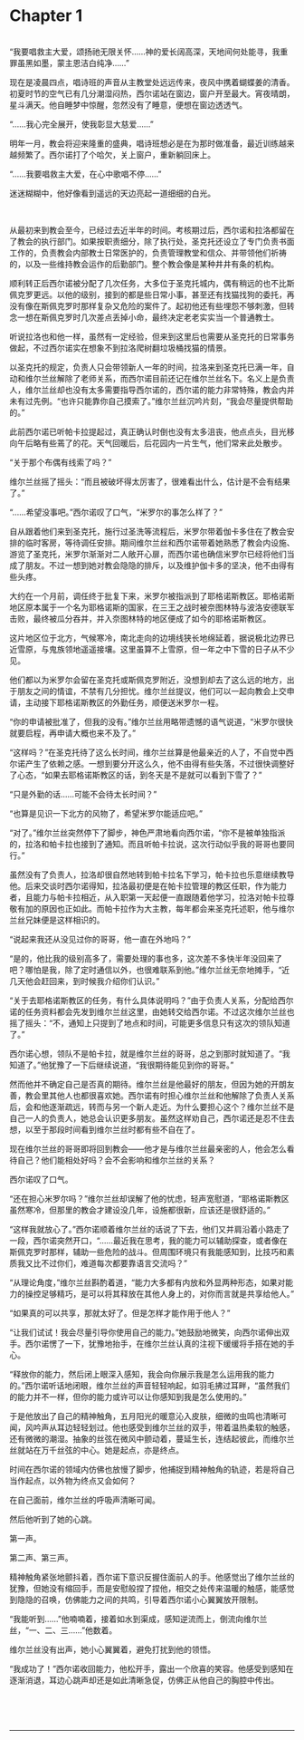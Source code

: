 # Chapter 1

<br>
“我要唱救主大爱，颂扬祂无限关怀……神的爱长阔高深，天地间何处能寻，我重罪虽黑如墨，蒙主恩洁白纯净……”

现在是凌晨四点，唱诗班的声音从主教堂处远远传来，夜风中携着蝴蝶姜的清香。初夏时节的空气已有几分潮湿闷热，西尔诺站在窗边，窗户开至最大。宵夜晴朗，星斗满天。他自睡梦中惊醒，忽然没有了睡意，便想在窗边透透气。

“……我心完全展开，使我彰显大慈爱……”

明年一月，教会将迎来隆重的盛典，唱诗班想必是在为那时做准备，最近训练越来越频繁了。西尔诺打了个哈欠，关上窗户，重新躺回床上。

“……我要唱救主大爱，在心中歌唱不停……”

迷迷糊糊中，他好像看到遥远的天边亮起一道细细的白光。

<br>

从最初来到教会至今，已经过去近半年的时间。考核期过后，西尔诺和拉洛都留在了教会的执行部门。如果按职责细分，除了执行处，圣克托还设立了专门负责书面工作的，负责教会内部教士日常医护的，负责管理教堂和信众、并带领他们祈祷的，以及一些维持教会运作的后勤部门。整个教会像是某种井井有条的机构。

顺利转正后西尔诺被分配了几次任务，大多位于圣克托城内，偶有稍远的也不比斯佩克罗更远。以他的级别，接到的都是些日常小事，甚至还有找猫找狗的委托，再没有像在斯佩克罗时那样复杂又危险的案件了。起初他还有些埋怨不够刺激，但转念一想在斯佩克罗时几次差点丢掉小命，最终决定老老实实当一个普通教士。

听说拉洛也和他一样，虽然有一定经验，但来到这里后也需要从圣克托的日常事务做起，不过西尔诺实在想象不到拉洛爬树翻垃圾桶找猫的情景。

以圣克托的规定，负责人只会带领新人一年的时间，拉洛来到圣克托已满一年，自动和维尔兰丝解除了老师关系，而西尔诺目前还记在维尔兰丝名下。名义上是负责人，维尔兰丝却也没有太多需要指导西尔诺的，西尔诺的能力非常特殊，教会内并未有过先例。“也许只能靠你自己摸索了。”维尔兰丝沉吟片刻，“我会尽量提供帮助的。”

此前西尔诺已听帕卡拉提起过，真正确认时倒也没有太多沮丧，他点点头，目光移向午后略有些蔫了的花。天气回暖后，后花园内一片生气，他们常来此处散步。

“关于那个布偶有线索了吗？”

维尔兰丝摇了摇头：“而且被破坏得太厉害了，很难看出什么，估计是不会有结果了。”

“……希望没事吧。”西尔诺叹了口气，“米罗尔的事怎么样了？”

自从跟着他们来到圣克托，施行过圣洗等流程后，米罗尔带着伽卡多住在了教会安排的临时客房，等待调任安排。期间维尔兰丝和西尔诺带着她熟悉了教会内设施、游览了圣克托，米罗尔渐渐对二人敞开心扉，而西尔诺也确信米罗尔已经将他们当成了朋友。不过一想到她对教会隐隐的排斥，以及维护伽卡多的坚决，他不由得有些头疼。

大约在一个月前，调任终于批复下来，米罗尔被指派到了耶格诺斯教区。耶格诺斯地区原本属于一个名为耶格诺斯的国家，在三王之战时被奈图林特与波洛安德联军击败，最终被瓜分吞并，并入奈图林特的地区便成了如今的耶格诺斯教区。

这片地区位于北方，气候寒冷，南北走向的边境线狭长地绵延着，据说极北边界已近雪原，与鬼族领地遥遥接壤。这里虽算不上雪原，但一年之中下雪的日子从不少见。

他们都以为米罗尔会留在圣克托或斯佩克罗附近，没想到却去了这么远的地方，出于朋友之间的情谊，不禁有几分担忧。维尔兰丝提议，他们可以一起向教会上交申请，主动接下耶格诺斯教区的外勤任务，顺便送米罗尔一程。

“你的申请被批准了，但我的没有。”维尔兰丝用略带遗憾的语气说道，“米罗尔很快就要启程，再申请大概也来不及了。”

“这样吗？”在圣克托待了这么长时间，维尔兰丝算是他最亲近的人了，不自觉中西尔诺产生了依赖之感。一想到要分开这么久，他不由得有些失落，不过很快调整好了心态，“如果去耶格诺斯教区的话，到冬天是不是就可以看到下雪了？”

“只是外勤的话……可能不会待太长时间？”

“也算是见识一下北方的风物了，希望米罗尔能适应吧。”

“对了。”维尔兰丝突然停下了脚步，神色严肃地看向西尔诺，“你不是被单独指派的，拉洛和帕卡拉也接到了通知。而且听帕卡拉说，这次行动似乎我的哥哥也要同行。”

虽然没有了负责人，拉洛却很自然地转到帕卡拉名下学习，帕卡拉也乐意继续教导他。后来交谈时西尔诺得知，拉洛最初便是在帕卡拉管理的教区任职，作为能力者，且能力与帕卡拉相近，从入职第一天起便一直跟随着他学习，拉洛对帕卡拉尊敬有加的原因也正如此。而帕卡拉作为大主教，每年都会来圣克托述职，他与维尔兰丝兄妹便是这样相识的。

“说起来我还从没见过你的哥哥，他一直在外地吗？”

“是的，他比我的级别高多了，需要处理的事也多，这次差不多快半年没回来了吧？哪怕是我，除了定时通信以外，也很难联系到他。”维尔兰丝无奈地摊手，“近几天他会赶回来，到时候我介绍你们认识。”

“关于去耶格诺斯教区的任务，有什么具体说明吗？”由于负责人关系，分配给西尔诺的任务资料都会先发到维尔兰丝这里，由她转交给西尔诺。不过这次维尔兰丝也摇了摇头：“不，通知上只提到了地点和时间，可能更多信息只有这次的领队知道了。”

西尔诺心想，领队不是帕卡拉，就是维尔兰丝的哥哥，总之到那时就知道了。“我知道了。”他犹豫了一下后继续说道，“我很期待能见到你的哥哥。”

然而他并不确定自己是否真的期待。维尔兰丝是他最好的朋友，但因为她的开朗友善，教会里其他人也都很喜欢她。西尔诺有时担心维尔兰丝和他解除了负责人关系后，会和他逐渐疏远，转而与另一个新人走近。为什么要担心这个？维尔兰丝不是自己一人的负责人，她总会认识更多朋友。虽然这样劝自己，西尔诺还是忍不住去想，以至于那段时间看到维尔兰丝时都有些不自在了。

现在维尔兰丝的哥哥即将回到教会——他才是与维尔兰丝最亲密的人，他会怎么看待自己？他们能相处好吗？会不会影响和维尔兰丝的关系？

西尔诺叹了口气。

“还在担心米罗尔吗？”维尔兰丝却误解了他的忧虑，轻声宽慰道，“耶格诺斯教区虽然寒冷，但那里的教会才建设没几年，设施都很新，应该还是很舒适的。”

“这样我就放心了。”西尔诺顺着维尔兰丝的话说了下去，他们又并肩沿着小路走了一段，西尔诺突然开口，“……最近我在思考，我的能力可以辅助探查，或者像在斯佩克罗时那样，辅助一些危险的战斗。但周围环境只有我能感知到，比技巧和素质我又比不过你们，难道每次都要靠语言交流吗？”

“从理论角度，”维尔兰丝斟酌着道，“能力大多都有内放和外显两种形态，如果对能力的操控足够精巧，是可以将其释放在其他人身上的，对你而言就是共享给他人。”

“如果真的可以共享，那就太好了。但是怎样才能作用于他人？”

“让我们试试！我会尽量引导你使用自己的能力。”她鼓励地微笑，向西尔诺伸出双手。西尔诺愣了一下，犹豫地抬手，在维尔兰丝认真的注视下缓缓将手搭在她的手心。

“释放你的能力，然后闭上眼深入感知，我会向你展示我是怎么运用我的能力的。”西尔诺听话地闭眼，维尔兰丝的声音轻轻响起，如羽毛拂过耳畔，“虽然我们的能力并不一样，但你的能力或许可以让你感知到我是怎么使用的。”

于是他放出了自己的精神触角，五月阳光的暖意沁入皮肤，细微的虫鸣也清晰可闻，风吟声从耳边轻轻划过。他也感受到维尔兰丝的双手，带着温热柔软的触感，还有微微的潮湿。抽象的丝弦在微风中颤动着，蔓延生长，连结起彼此，而维尔兰丝就站在万千丝弦的中心。她是起点，亦是终点。

时间在西尔诺的领域内仿佛也放慢了脚步，他捕捉到精神触角的轨迹，若是将自己当作起点，以外物为终点又会如何？

在自己面前，维尔兰丝的呼吸声清晰可闻。

然后他听到了她的心跳。

第一声。

第二声、第三声。

精神触角紧张地颤抖着，西尔诺下意识反握住面前人的手。他感觉出了维尔兰丝的犹豫，但她没有缩回手，而是安慰般捏了捏他，相交之处传来温暖的触感，能感觉到隐隐的召唤，仿佛能力之间的共鸣，引导着西尔诺小心翼翼放开限制。

“我能听到……”他喃喃着，接着如水到渠成，感知逆流而上，倒流向维尔兰丝，“一、二、三……”他数着。

维尔兰丝没有出声，她小心翼翼着，避免打扰到他的领悟。

“我成功了！”西尔诺收回能力，他松开手，露出一个欣喜的笑容。他感受到感知在逐渐消退，耳边心跳声却还是如此清晰急促，仿佛正从他自己的胸腔中传出。

<br>
<br>
<br>

---
